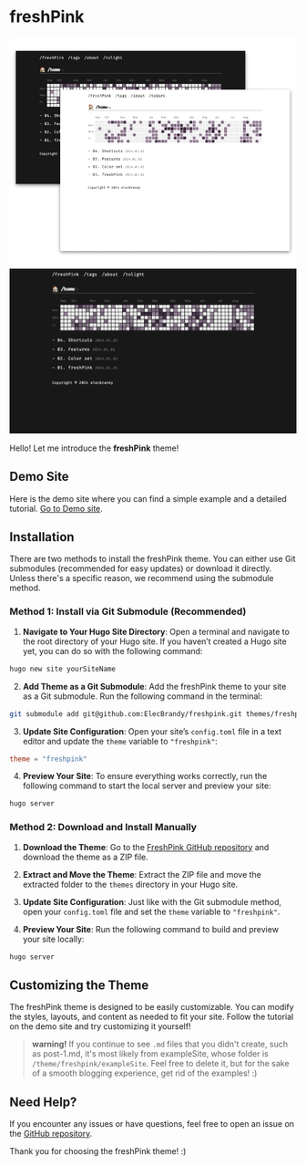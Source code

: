 # freshPink

![tn.png](https://raw.githubusercontent.com/ElecBrandy/freshpink/main/images/tn.png)
![screenshot.png](https://raw.githubusercontent.com/elecbrandy/freshpink/main/images/screenshot.png)

Hello! Let me introduce the **freshPink** theme!  

## Demo Site
Here is the demo site where you can find a simple example and a detailed tutorial.
[Go to Demo site](https://elecbrandy.github.io/freshpink/).

## Installation
There are two methods to install the freshPink theme. You can either use Git submodules (recommended for easy updates) or download it directly. Unless there's a specific reason, we recommend using the submodule method.

### Method 1: Install via Git Submodule (Recommended)

1. **Navigate to Your Hugo Site Directory**:
   Open a terminal and navigate to the root directory of your Hugo site. If you haven’t created a Hugo site yet, you can do so with the following command:

```bash
hugo new site yourSiteName
```

2. **Add Theme as a Git Submodule**:
   Add the freshPink theme to your site as a Git submodule. Run the following command in the terminal:

```bash
git submodule add git@github.com:ElecBrandy/freshpink.git themes/freshpink
```

3. **Update Site Configuration**:
   Open your site’s `config.toml` file in a text editor and update the `theme` variable to `"freshpink"`:

```toml
theme = "freshpink"
```

4. **Preview Your Site**:
   To ensure everything works correctly, run the following command to start the local server and preview your site:

```bash
hugo server
```

### Method 2: Download and Install Manually

1. **Download the Theme**:
   Go to the [FreshPink GitHub repository](https://github.com/ElecBrandy/freshpink) and download the theme as a ZIP file.

2. **Extract and Move the Theme**:
   Extract the ZIP file and move the extracted folder to the `themes` directory in your Hugo site.

3. **Update Site Configuration**:
   Just like with the Git submodule method, open your `config.toml` file and set the `theme` variable to `"freshpink"`.

4. **Preview Your Site**:
   Run the following command to build and preview your site locally:

```bash
hugo server
```

## Customizing the Theme

The freshPink theme is designed to be easily customizable. You can modify the styles, layouts, and content as needed to fit your site. Follow the tutorial on the demo site and try customizing it yourself!

> **warning!**
> If you continue to see `.md` files that you didn't create, such as post-1.md, it's most likely from exampleSite, whose folder is `/theme/freshpink/exampleSite`. Feel free to delete it, but for the sake of a smooth blogging experience, get rid of the examples! :)

## Need Help?

If you encounter any issues or have questions, feel free to open an issue on the [GitHub repository](https://github.com/ElecBrandy/freshpink/issues).

Thank you for choosing the freshPink theme! :)
